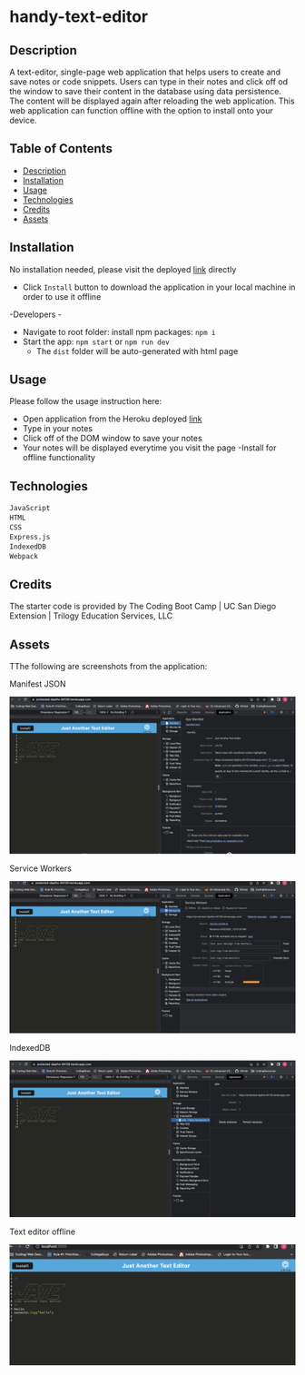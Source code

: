 # handy-text-editor

## Description

A text-editor, single-page web application that helps users to create and save notes or code snippets. Users can type in their notes and click off od the window to save their content in the database using data persistence. The content will be displayed again after reloading the web application. This web application can function offline with the option to install onto your device.

## Table of Contents

- [Description](#description)
- [Installation](#installation)
- [Usage](#usage)
- [Technologies](#technologies)
- [Credits](#credits)
- [Assets](#assets)

## Installation

No installation needed, please visit the deployed [link](https://protected-depths-94129.herokuapp.com/) directly

- Click `Install` button to download the application in your local machine in order to use it offline

-Developers -

- Navigate to root folder: install npm packages: `npm i`
- Start the app: `npm start` or `npm run dev`
  - The `dist` folder will be auto-generated with html page

## Usage

Please follow the usage instruction here:

- Open application from the Heroku deployed [link](https://protected-depths-94129.herokuapp.com/)
- Type in your notes
- Click off of the DOM window to save your notes
- Your notes will be displayed everytime you visit the page
  -Install for offline functionality

## Technologies

```md
JavaScript
HTML
CSS
Express.js
IndexedDB
Webpack
```

## Credits

The starter code is provided by The Coding Boot Camp | UC San Diego Extension | Trilogy Education Services, LLC

## Assets

TThe following are screenshots from the application:

Manifest JSON

![screenshot of manifest json](assets/images/manifest.png)

Service Workers

![screenshot of service workers](assets/images/serviceWorkers.png)

IndexedDB

![screenshot of indexedDB](assets/images/indexedDB.png)

Text editor offline

![screenshot of text editor offline](assets/images/offline.png)
